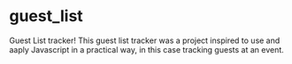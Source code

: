 # guest_list
Guest List tracker!
This guest list tracker was a project inspired to use and aaply Javascript in a practical way, in this case tracking guests at an event.
